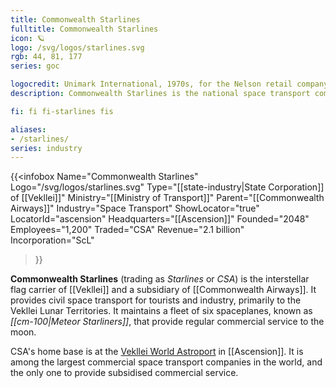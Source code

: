 ```yaml
---
title: Commonwealth Starlines
fulltitle: Commonwealth Starlines
icon: 🪐
logo: /svg/logos/starlines.svg
rgb: 44, 81, 177
series: goc

logocredit: Unimark International, 1970s, for the Nelson retail company.
description: Commonwealth Starlines is the national space transport company of Vekllei, and a subsidiary of Commonwealth Airways.

fi: fi fi-starlines fis

aliases:
- /starlines/
series: industry
---
```


 {{<infobox
	  Name="Commonwealth Starlines"
	  Logo="/svg/logos/starlines.svg"
	  Type="[[state-industry|State Corporation]] of [[Vekllei]]"
	  Ministry="[[Ministry of Transport]]"
	  Parent="[[Commonwealth Airways]]"
	  Industry="Space Transport"
	  ShowLocator="true"
	  LocatorId="ascension"
	  Headquarters="[[Ascension]]"
	  Founded="2048"
	  Employees="1,200"
	  Traded="CSA"
	  Revenue="2.1 billion"
	  Incorporation="ScL"
  >}}

<span class="fi fi-starlines fis"></span>  **Commonwealth Starlines** (trading as *Starlines* or *CSA*) is the interstellar flag carrier of [[Vekllei]] and a subsidiary of [[Commonwealth Airways]]. It provides civil space transport for tourists and industry, primarily to the Vekllei Lunar Territories. It maintains a fleet of six spaceplanes, known as *[[cm-100|Meteor Starliners]]*, that provide regular commercial service to the moon.

CSA's home base is at the [Vekllei World Astroport](/cosmodrome/) in [[Ascension]]. It is among the largest commercial space transport companies in the world, and the only one to provide subsidised commercial service.
